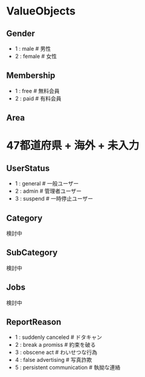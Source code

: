 # ValueObjects

## Gender
* 1 : male # 男性
* 2 : female # 女性

## Membership
* 1 : free # 無料会員
* 2 : paid # 有料会員

## Area
# 47都道府県 + 海外 + 未入力

## UserStatus
* 1 : general # 一般ユーザー
* 2 : admin # 管理者ユーザー
* 3 : suspend # 一時停止ユーザー

## Category
検討中

## SubCategory
検討中

## Jobs
検討中

## ReportReason
* 1 : suddenly canceled # ドタキャン
* 2 : break a promiss # 約束を破る
* 3 : obscene act # わいせつな行為
* 4 : false advertising # 写真詐欺
* 5 : persistent communication # 執拗な連絡
